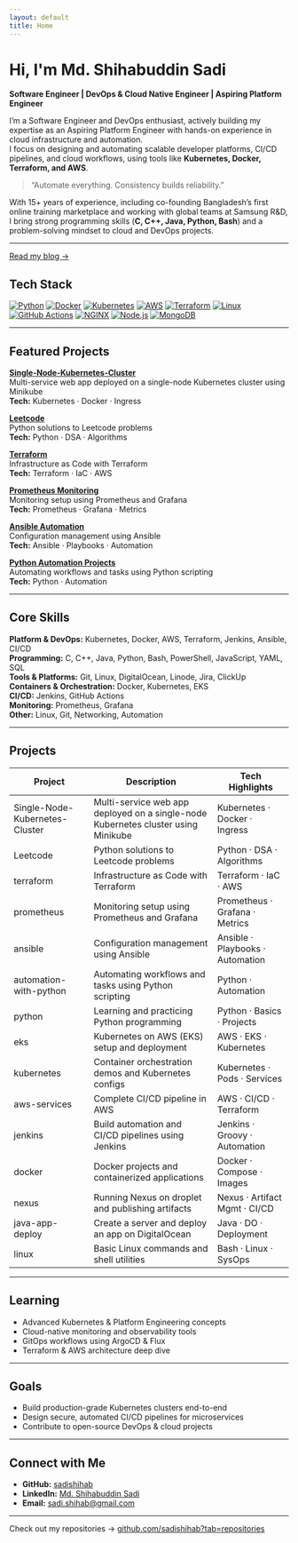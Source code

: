 ```yaml
---
layout: default
title: Home
---
```


# Hi, I'm Md. Shihabuddin Sadi

**Software Engineer | DevOps & Cloud Native Engineer | Aspiring Platform Engineer**

I’m a Software Engineer and DevOps enthusiast, actively building my expertise as an Aspiring Platform Engineer with hands-on experience in cloud infrastructure and automation.  
I focus on designing and automating scalable developer platforms, CI/CD pipelines, and cloud workflows, using tools like **Kubernetes, Docker, Terraform, and AWS**.

> “Automate everything. Consistency builds reliability.”

With 15+ years of experience, including co-founding Bangladesh’s first online training marketplace and working with global teams at Samsung R&D, I bring strong programming skills (**C, C++, Java, Python, Bash**) and a problem-solving mindset to cloud and DevOps projects.

---
[Read my blog →](/blog/)

## Tech Stack
[![Python](https://img.shields.io/badge/Python-3776AB?style=for-the-badge&logo=python&logoColor=white)](https://www.python.org/)
[![Docker](https://img.shields.io/badge/Docker-2496ED?style=for-the-badge&logo=docker&logoColor=white)](https://www.docker.com/)
[![Kubernetes](https://img.shields.io/badge/Kubernetes-326CE5?style=for-the-badge&logo=kubernetes&logoColor=white)](https://kubernetes.io/)
[![AWS](https://img.shields.io/badge/AWS-232F3E?style=for-the-badge&logo=amazon-aws&logoColor=white)](https://aws.amazon.com/)
[![Terraform](https://img.shields.io/badge/Terraform-623CE4?style=for-the-badge&logo=terraform&logoColor=white)](https://www.terraform.io/)
[![Linux](https://img.shields.io/badge/Linux-FCC624?style=for-the-badge&logo=linux&logoColor=black)](https://www.kernel.org/)
[![GitHub Actions](https://img.shields.io/badge/GitHub%20Actions-2088FF?style=for-the-badge&logo=github-actions&logoColor=white)](https://github.com/features/actions)
[![NGINX](https://img.shields.io/badge/NGINX-009639?style=for-the-badge&logo=nginx&logoColor=white)](https://nginx.org/)
[![Node.js](https://img.shields.io/badge/Node.js-339933?style=for-the-badge&logo=node.js&logoColor=white)](https://nodejs.org/)
[![MongoDB](https://img.shields.io/badge/MongoDB-47A248?style=for-the-badge&logo=mongodb&logoColor=white)](https://www.mongodb.com/)

---

## Featured Projects

**[Single-Node-Kubernetes-Cluster](https://github.com/sadishihab/Single-Node-Kubernetes-Cluster)**  
Multi-service web app deployed on a single-node Kubernetes cluster using Minikube  
**Tech:** Kubernetes · Docker · Ingress

**[Leetcode](https://github.com/sadishihab/Leetcode)**  
Python solutions to Leetcode problems  
**Tech:** Python · DSA · Algorithms

**[Terraform](https://github.com/sadishihab/terraform)**  
Infrastructure as Code with Terraform  
**Tech:** Terraform · IaC · AWS

**[Prometheus Monitoring](https://github.com/sadishihab/prometheus)**  
Monitoring setup using Prometheus and Grafana  
**Tech:** Prometheus · Grafana · Metrics

**[Ansible Automation](https://github.com/sadishihab/ansible)**  
Configuration management using Ansible  
**Tech:** Ansible · Playbooks · Automation

**[Python Automation Projects](https://github.com/sadishihab/automation-with-python)**  
Automating workflows and tasks using Python scripting  
**Tech:** Python · Automation

---

## Core Skills

**Platform & DevOps:** Kubernetes, Docker, AWS, Terraform, Jenkins, Ansible, CI/CD  
**Programming:** C, C++, Java, Python, Bash, PowerShell, JavaScript, YAML, SQL  
**Tools & Platforms:** Git, Linux, DigitalOcean, Linode, Jira, ClickUp  
**Containers & Orchestration:** Docker, Kubernetes, EKS  
**CI/CD:** Jenkins, GitHub Actions  
**Monitoring:** Prometheus, Grafana  
**Other:** Linux, Git, Networking, Automation

---

## Projects

| Project | Description | Tech Highlights |
|---------|-------------|----------------|
| Single-Node-Kubernetes-Cluster | Multi-service web app deployed on a single-node Kubernetes cluster using Minikube | Kubernetes · Docker · Ingress |
| Leetcode | Python solutions to Leetcode problems | Python · DSA · Algorithms |
| terraform | Infrastructure as Code with Terraform | Terraform · IaC · AWS |
| prometheus | Monitoring setup using Prometheus and Grafana | Prometheus · Grafana · Metrics |
| ansible | Configuration management using Ansible | Ansible · Playbooks · Automation |
| automation-with-python | Automating workflows and tasks using Python scripting | Python · Automation |
| python | Learning and practicing Python programming | Python · Basics · Projects |
| eks | Kubernetes on AWS (EKS) setup and deployment | AWS · EKS · Kubernetes |
| kubernetes | Container orchestration demos and Kubernetes configs | Kubernetes · Pods · Services |
| aws-services | Complete CI/CD pipeline in AWS | AWS · CI/CD · Terraform |
| jenkins | Build automation and CI/CD pipelines using Jenkins | Jenkins · Groovy · Automation |
| docker | Docker projects and containerized applications | Docker · Compose · Images |
| nexus | Running Nexus on droplet and publishing artifacts | Nexus · Artifact Mgmt · CI/CD |
| java-app-deploy | Create a server and deploy an app on DigitalOcean | Java · DO · Deployment |
| linux | Basic Linux commands and shell utilities | Bash · Linux · SysOps |

---

## Learning

- Advanced Kubernetes & Platform Engineering concepts  
- Cloud-native monitoring and observability tools  
- GitOps workflows using ArgoCD & Flux  
- Terraform & AWS architecture deep dive  

---

## Goals

- Build production-grade Kubernetes clusters end-to-end  
- Design secure, automated CI/CD pipelines for microservices  
- Contribute to open-source DevOps & cloud projects  

---

## Connect with Me

- **GitHub:** [sadishihab](https://github.com/sadishihab)  
- **LinkedIn:** [Md. Shihabuddin Sadi](https://www.linkedin.com/in/sadishihab)  
- **Email:** sadi.shihab@gmail.com  

---

Check out my repositories → [github.com/sadishihab?tab=repositories](https://github.com/sadishihab?tab=repositories)
